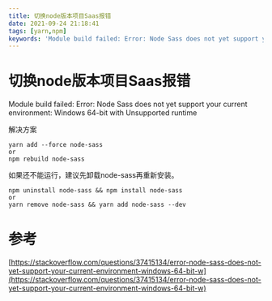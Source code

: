 ```yaml
---
title: 切换node版本项目Saas报错
date: 2021-09-24 21:18:41
tags: [yarn,npm]
keywords: 'Module build failed: Error: Node Sass does not yet support your current environment: Windows 64-bit with Unsupported runtime'
---
```


# 切换node版本项目Saas报错
Module build failed: Error: Node Sass does not yet support your current environment: Windows 64-bit with Unsupported runtime
<!-- more -->
解决方案
```
yarn add --force node-sass
or
npm rebuild node-sass
```
如果还不能运行，建议先卸载node-sass再重新安装。
```
npm uninstall node-sass && npm install node-sass
or
yarn remove node-sass && yarn add node-sass --dev
```
# 参考
[https://stackoverflow.com/questions/37415134/error-node-sass-does-not-yet-support-your-current-environment-windows-64-bit-w](https://stackoverflow.com/questions/37415134/error-node-sass-does-not-yet-support-your-current-environment-windows-64-bit-w)